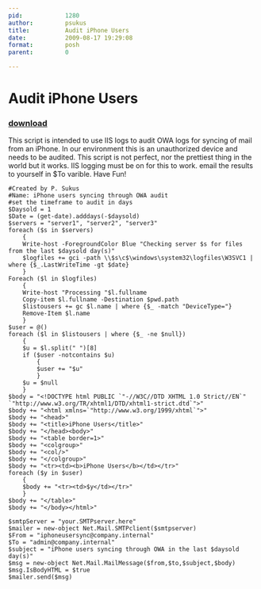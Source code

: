 ```yaml
---
pid:            1280
author:         psukus
title:          Audit iPhone Users
date:           2009-08-17 19:29:08
format:         posh
parent:         0

---
```


# Audit iPhone Users

### [download](//scripts/1280.ps1)

This script is intended to use IIS logs to audit OWA logs for syncing of mail from an iPhone. In our environment this is an unauthorized device and needs to be audited. This script is not perfect, nor the prettiest thing in the world but it works. IIS logging must be on for this to work. email the results to yourself in $To varible. Have Fun!	

```posh
#Created by P. Sukus
#Name: iPhone users syncing through OWA audit 
#set the timeframe to audit in days
$Daysold = 1 
$Date = (get-date).adddays(-$daysold)
$servers = "server1", "server2", "server3"
foreach ($s in $servers) 
    {
    Write-host -ForegroundColor Blue "Checking server $s for files from the last $daysold day(s)"
    $logfiles += gci -path \\$s\c$\windows\system32\logfiles\W3SVC1 | where {$_.LastWriteTime -gt $date}
    }
Foreach ($l in $logfiles)
    {
    Write-host "Processing "$l.fullname
    Copy-item $l.fullname -Destination $pwd.path
    $listousers += gc $l.name | where {$_ -match "DeviceType="}
    Remove-Item $l.name
    }
$user = @()
foreach ($l in $listousers | where {$_ -ne $null})
    {
    $u = $l.split(" ")[8]
    if ($user -notcontains $u)
        {
        $user += "$u"
        }
    $u = $null
    }
$body = "<!DOCTYPE html PUBLIC `"-//W3C//DTD XHTML 1.0 Strict//EN`"  `"http://www.w3.org/TR/xhtml1/DTD/xhtml1-strict.dtd`">"
$body += "<html xmlns=`"http://www.w3.org/1999/xhtml`">"
$body += "<head>"
$body += "<title>iPhone Users</title>"
$body += "</head><body>"
$body += "<table border=1>"
$body += "<colgroup>"
$body += "<col/>"
$body += "</colgroup>"
$body += "<tr><td><b>iPhone Users</b></td></tr>"
foreach ($y in $user)
    {
    $body += "<tr><td>$y</td></tr>"
    }
$body += "</table>"
$body += "</body></html>"

$smtpServer = "your.SMTPserver.here"
$mailer = new-object Net.Mail.SMTPclient($smtpserver)	
$From = "iphoneusersync@company.internal"
$To = "admin@company.internal"
$subject = "iPhone users syncing through OWA in the last $daysold day(s)"
$msg = new-object Net.Mail.MailMessage($from,$to,$subject,$body)	
$msg.IsBodyHTML = $true
$mailer.send($msg)

```
